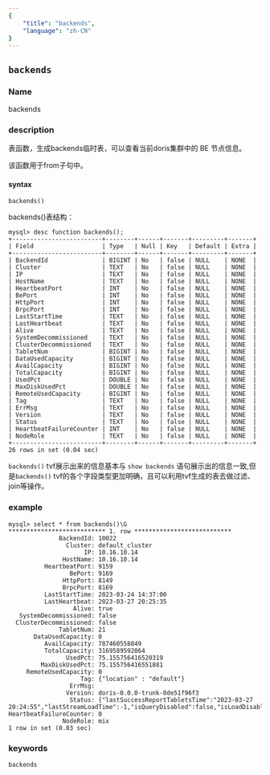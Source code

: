 ```yaml
---
{
    "title": "backends",
    "language": "zh-CN"
}
---
```


<!--
Licensed to the Apache Software Foundation (ASF) under one
or more contributor license agreements.  See the NOTICE file
distributed with this work for additional information
regarding copyright ownership.  The ASF licenses this file
to you under the Apache License, Version 2.0 (the
"License"); you may not use this file except in compliance
with the License.  You may obtain a copy of the License at

  http://www.apache.org/licenses/LICENSE-2.0

Unless required by applicable law or agreed to in writing,
software distributed under the License is distributed on an
"AS IS" BASIS, WITHOUT WARRANTIES OR CONDITIONS OF ANY
KIND, either express or implied.  See the License for the
specific language governing permissions and limitations
under the License.
-->

## `backends`

### Name

<version since="dev">

backends

</version>

### description

表函数，生成backends临时表，可以查看当前doris集群中的 BE 节点信息。

该函数用于from子句中。

#### syntax
`backends()`

backends()表结构：
```
mysql> desc function backends();
+-------------------------+--------+------+-------+---------+-------+
| Field                   | Type   | Null | Key   | Default | Extra |
+-------------------------+--------+------+-------+---------+-------+
| BackendId               | BIGINT | No   | false | NULL    | NONE  |
| Cluster                 | TEXT   | No   | false | NULL    | NONE  |
| IP                      | TEXT   | No   | false | NULL    | NONE  |
| HostName                | TEXT   | No   | false | NULL    | NONE  |
| HeartbeatPort           | INT    | No   | false | NULL    | NONE  |
| BePort                  | INT    | No   | false | NULL    | NONE  |
| HttpPort                | INT    | No   | false | NULL    | NONE  |
| BrpcPort                | INT    | No   | false | NULL    | NONE  |
| LastStartTime           | TEXT   | No   | false | NULL    | NONE  |
| LastHeartbeat           | TEXT   | No   | false | NULL    | NONE  |
| Alive                   | TEXT   | No   | false | NULL    | NONE  |
| SystemDecommissioned    | TEXT   | No   | false | NULL    | NONE  |
| ClusterDecommissioned   | TEXT   | No   | false | NULL    | NONE  |
| TabletNum               | BIGINT | No   | false | NULL    | NONE  |
| DataUsedCapacity        | BIGINT | No   | false | NULL    | NONE  |
| AvailCapacity           | BIGINT | No   | false | NULL    | NONE  |
| TotalCapacity           | BIGINT | No   | false | NULL    | NONE  |
| UsedPct                 | DOUBLE | No   | false | NULL    | NONE  |
| MaxDiskUsedPct          | DOUBLE | No   | false | NULL    | NONE  |
| RemoteUsedCapacity      | BIGINT | No   | false | NULL    | NONE  |
| Tag                     | TEXT   | No   | false | NULL    | NONE  |
| ErrMsg                  | TEXT   | No   | false | NULL    | NONE  |
| Version                 | TEXT   | No   | false | NULL    | NONE  |
| Status                  | TEXT   | No   | false | NULL    | NONE  |
| HeartbeatFailureCounter | INT    | No   | false | NULL    | NONE  |
| NodeRole                | TEXT   | No   | false | NULL    | NONE  |
+-------------------------+--------+------+-------+---------+-------+
26 rows in set (0.04 sec)
```

`backends()` tvf展示出来的信息基本与 `show backends` 语句展示出的信息一致,但是`backends()` tvf的各个字段类型更加明确，且可以利用tvf生成的表去做过滤、join等操作。

### example
```
mysql> select * from backends()\G
*************************** 1. row ***************************
              BackendId: 10022
                Cluster: default_cluster
                     IP: 10.16.10.14
               HostName: 10.16.10.14
          HeartbeatPort: 9159
                 BePort: 9169
               HttpPort: 8149
               BrpcPort: 8169
          LastStartTime: 2023-03-24 14:37:00
          LastHeartbeat: 2023-03-27 20:25:35
                  Alive: true
   SystemDecommissioned: false
  ClusterDecommissioned: false
              TabletNum: 21
       DataUsedCapacity: 0
          AvailCapacity: 787460558849
          TotalCapacity: 3169589592064
                UsedPct: 75.155756416520319
         MaxDiskUsedPct: 75.155756416551881
     RemoteUsedCapacity: 0
                    Tag: {"location" : "default"}
                 ErrMsg:
                Version: doris-0.0.0-trunk-8de51f96f3
                 Status: {"lastSuccessReportTabletsTime":"2023-03-27 20:24:55","lastStreamLoadTime":-1,"isQueryDisabled":false,"isLoadDisabled":false}
HeartbeatFailureCounter: 0
               NodeRole: mix
1 row in set (0.03 sec)
```

### keywords

    backends